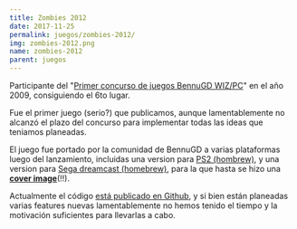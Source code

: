 ```yaml
---
title: Zombies 2012
date: 2017-11-25
permalink: juegos/zombies-2012/
img: zombies-2012.png
name: zombies-2012
parent: juegos
---
```


Participante del "[Primer concurso de juegos BennuGD WIZ/PC](https://forum.bennugd.org/index.php/topic,893.0.html)" en el año 2009, consiguiendo el 6to lugar.

Fue el primer juego (serio?) que publicamos, aunque lamentablemente no alcanzó el plazo del concurso para implementar todas las ideas que teniamos planeadas.

El juego fue portado por la comunidad de BennuGD a varias plataformas luego del lanzamiento, incluidas una version para [PS2 (hombrew)](https://code.google.com/archive/p/bennugdplay2/downloads), y una version para [Sega dreamcast (homebrew)](http://www.theisozone.com/downloads/dreamcast/sd-isos/bennudc-zombies-2012-examples/), para la que hasta se hizo una [__cover image__](http://www.theisozone.com/covers/dreamcast/bennudc-zombies-2012-usa-front-dreamcast/)(!!).

Actualmente el código [está publicado en Github](https://github.com/TorresBaldi/zombies-2012), y si bien están planeadas varias features nuevas lamentablemente no hemos tenido el tiempo y la motivación suficientes para llevarlas a cabo.

